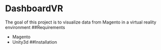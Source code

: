 # DashboardVR
The goal of this project is to visualize data from Magento in a virtual reality environment
##Requirements
- Magento
- Unity3d
##Installation
